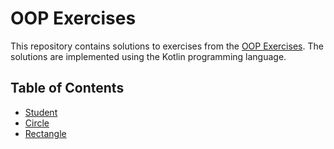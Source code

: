 # OOP Exercises
This repository contains solutions to exercises from the <a href="https://www3.ntu.edu.sg/home/ehchua/programming/java/J3f_OOPExercises.html#show-toc">OOP Exercises</a>. The solutions are implemented using the Kotlin programming language.

## Table of Contents

- <a href="https://github.com/alidehkhodaei/oop-exercises/blob/main/src/main/kotlin/others/student/Student.kt" >Student</a>
- <a href="https://github.com/alidehkhodaei/oop-exercises/blob/main/src/main/kotlin/classes/circle/Circle.kt">Circle</a>
- <a href="https://github.com/alidehkhodaei/oop-exercises/blob/main/src/main/kotlin/classes/rectangle/Rectangle.kt">Rectangle</a>

